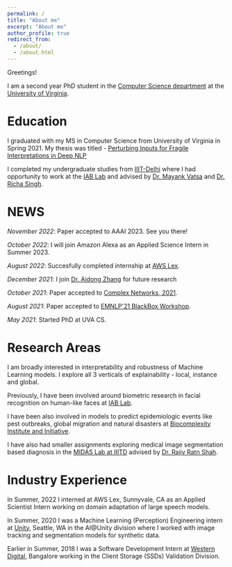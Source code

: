 ```yaml
---
permalink: /
title: "About me"
excerpt: "About me"
author_profile: true
redirect_from: 
  - /about/
  - /about.html
---
```

Greetings!

I am a second year PhD student in the [Computer Science department](https://engineering.virginia.edu/departments/computer-science) at the [University of Virginia](https://engineering.virginia.edu/). 

Education
=====

I graduated with my MS in Computer Science from University of Virginia in Spring 2021. My thesis was titled - [
Perturbing Inputs for Fragile Interpretations in Deep NLP](https://libraetd.lib.virginia.edu/public_view/ft848r240)

I completed my undergraduate studies from [IIIT-Delhi](https://www.iiitd.ac.in/) where I had opportunity to work at the [IAB Lab](http://iab-rubric.org/) and advised by [Dr. Mayank Vatsa](http://home.iitj.ac.in/~mvatsa/) and [Dr. Richa Singh](http://home.iitj.ac.in/~richa/).

NEWS
======
*November 2022*: Paper accepted to AAAI 2023. See you there!

*October 2022*: I will join Amazon Alexa as an Applied Science Intern in Summer 2023.

*August 2022*: Succesfully completed internship at [AWS Lex](https://aws.amazon.com/lex/).

*December 2021*: I join [Dr. Aidong Zhang](https://engineering.virginia.edu/faculty/aidong-zhang) for future research 

*October 2021*: Paper accepted to [Complex Networks, 2021](https://complexnetworks.org/).

*August 2021*: Paper accepted to [EMNLP'21 BlackBox Workshop](https://blackboxnlp.github.io/).

*May 2021*: Started PhD at UVA CS.


Research Areas
======
I am broadly interested in interpretability and robustness of Machine Learning models. I explore all 3 verticals of explainability - local, instance and global. 

Previously, I have been involved around biometric research in facial recognition on human-like faces at [IAB Lab](http://iab-rubric.org/).

I have been also involved in models to predict epidemiologic events like pest outbreaks, global migration and natural disasters at [Biocomplexity Institute and Initiative](https://biocomplexity.virginia.edu/).

I have also had smaller assignments exploring medical image segmentation based diagnosis in the [MIDAS Lab at IIITD](http://midas.iiitd.edu.in/) advised by [Dr. Rajiv Ratn Shah](http://midas.iiitd.edu.in/team/rajiv-ratn-shah.html).

Industry Experience
======
In Summer, 2022 I interned at AWS Lex, Sunnyvale, CA as an Applied Scientist Intern working on domain adaptation of large speech models. 

In Summer, 2020 I was a Machine Learning (Perception) Engineering intern at [Unity](https://unity.com/), Seattle, WA in the AI@Unity division where I worked with image tracking and segmentation models for synthetic data.

Earlier in Summer, 2018 I was a Software Development Intern at [Western Digital](https://www.westerndigital.com/), Bangalore working in the Client Storage (SSDs) Validation Division.  